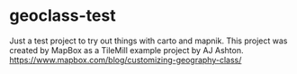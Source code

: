 # geoclass-test
Just a test project to try out things with carto and mapnik.
This project was created by MapBox as a TileMill example project by AJ Ashton. 
https://www.mapbox.com/blog/customizing-geography-class/
